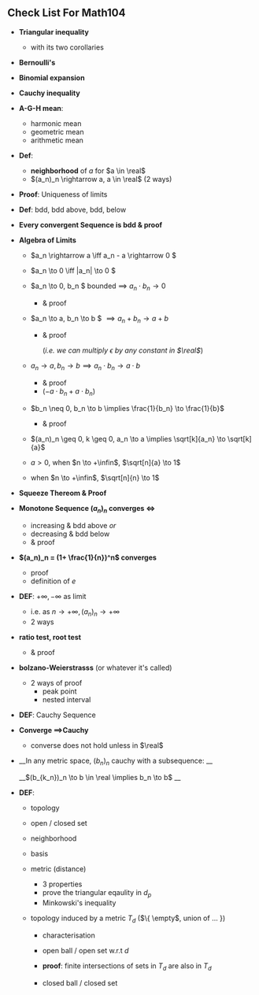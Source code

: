 ## Check List For Math104

- __Triangular inequality__

  - with its two corollaries

- __Bernoulli's__

- __Binomial expansion__

- __Cauchy inequality__

- __A-G-H mean__:

  - harmonic mean
  - geometric mean
  - arithmetic mean

- **Def**: 

  - __neighborhood__ of $a$ for $a \in \real$
  - $(a_n)_n \rightarrow a, a \in \real$     (2 ways) 

- __Proof__: Uniqueness of limits

- __Def__: bdd, bdd above, bdd, below

- __Every convergent Sequence is bdd & proof__ 

- __Algebra of Limits__

  - $a_n \rightarrow a  \iff a_n - a \rightarrow 0 $

  - $a_n \to 0 \iff |a_n| \to 0 $

  - $a_n \to 0, b_n $ bounded $\implies$ $a_n \cdot b_n \to 0$    

    - & proof 

  - $a_n \to a, b_n \to b $  $\implies a_n + b_n \to a + b$   

    - & proof 

      (*i.e. we can multiply $\epsilon$ by any constant in $\real$*)

  - $a_n \to a, b_n \to b \implies a_n \cdot b_n \to a \cdot b$ 

    - & proof 
    - ($-a \cdot b_n + a \cdot b_n$) 

  - $b_n \neq 0, b_n \to b \implies \frac{1}{b_n} \to \frac{1}{b}$

    - & proof

  - $(a_n)_n \geq 0, k \geq 0, a_n \to a \implies \sqrt[k]{a_n} \to \sqrt[k]{a}$

  - $a > 0$, when $n \to +\infin$, $\sqrt[n]{a} \to 1$

  - when $n \to +\infin$, $\sqrt[n]{n} \to 1$

- __Squeeze Thereom & Proof__

- __Monotone Sequence $(a_n)_n$ converges $\iff$__ 

  - increasing & bdd above 	*or*
  - decreasing & bdd below
  - & proof

- __$(a_n)_n = (1+ \frac{1}{n})^n$ converges__ 

  - proof
  - definition of $e$

- __DEF__:    $+\infty, -\infty$ as limit

  - i.e. as $n \to +\infty, (a_n)_n \to +\infty$
  - 2 ways  

- __ratio test, root test__

  - & proof

- __bolzano-Weierstrasss__ (or whatever it's called)

  - 2 ways of proof
    - peak point
    - nested interval

- __DEF__: Cauchy Sequence

- __Converge $\implies$Cauchy__

  - converse does not hold unless in $\real$ 

- __In any metric space, $(b_n)_n$ cauchy with a subsequence: __

  __$(b_{k_n})_n \to b \in \real \implies b_n \to b$ __

- __DEF__: 

  - topology

  - open / closed set

  - neighborhood

  - basis

  - metric  (distance)

    - 3 properties
    - prove the triangular eqaulity in $d_p$
    - Minkowski's inequality

  - topology induced by a metric $T_d$  ($\{ \empty$, union of ... $\}$)  

    - characterisation

    - open ball  / open set w.r.t $d$ 

    - __proof__: finite intersections of sets in $T_d$ are also in $T_d$ 

    - closed ball / closed set
